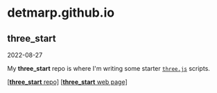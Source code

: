 # detmarp.github.io

## three_start
2022-08-27

My **three_start** repo is where I'm writing some starter [`three.js`](https://threejs.org/) scripts.

[[**three_start** repo]](https://github.com/detmarp/three_start)
[[**three_start** web page]](https://detmarp.github.io/three_start)
